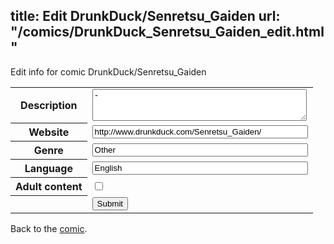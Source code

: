 title: Edit DrunkDuck/Senretsu_Gaiden
url: "/comics/DrunkDuck_Senretsu_Gaiden_edit.html"
---
Edit info for comic DrunkDuck/Senretsu_Gaiden

<form name="comic" action="http://gaepostmail.appspot.com/comic/" method="post">
<table class="comicinfo">
<tr>
<th>Description</th><td><textarea name="description" cols="40" rows="3">-</textarea></td>
</tr>
<tr>
<th>Website</th><td><input type="text" name="url" value="http://www.drunkduck.com/Senretsu_Gaiden/" size="40"/></td>
</tr>
<tr>
<th>Genre</th><td><input type="text" name="genre" value="Other" size="40"/></td>
</tr>
<tr>
<th>Language</th><td><input type="text" name="language" value="English" size="40"/></td>
</tr>
<tr>
<th>Adult content</th><td><input type="checkbox" name="adult" value="adult" /></td>
</tr>
<tr>
<th></th><td>
<input type="hidden" name="comic" value="DrunkDuck_Senretsu_Gaiden" />
<input type="submit" name="submit" value="Submit" />
</td>
</tr>
</table>
</form>

Back to the [comic](DrunkDuck_Senretsu_Gaiden.html).
